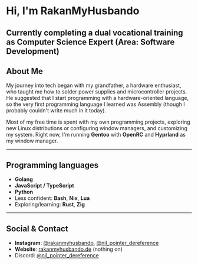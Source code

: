 # Hi, I'm RakanMyHusbando

**Currently completing a dual vocational training as Computer Science Expert (Area: Software Development)**
---

## About Me

My journey into tech began with my grandfather, a hardware enthusiast, who taught me how to solder power supplies and microcontroller projects. He suggested that I start programming with a hardware-oriented language, so the very first programming language I learned was Assembly (though I probably couldn't write much in it today).

Most of my free time is spent with my own programming projects, exploring new Linux distributions or configuring window managers, and customizing my system. Right now, I'm running **Gentoo** with **OpenRC** and **Hyprland** as my window manager.

---

## Programming languages

- **Golang** 
- **JavaScript / TypeScript**
- **Python**
- Less confident: **Bash**, **Nix**, **Lua**
- Exploring/learning: **Rust**, **Zig**

---


## Social & Contact

- **Instagram**: [@rakanmyhusbando](https://instagram.com/rakanmyhusbando), [@nil_pointer_dereference](https://instagram.com/nil_pointer_dereference)
- **Website**: [rakanmyhusbando.de](http://rakanmyhusbando.de) (nothing on)
- Discord: [@nil_pointer_dereference](https://discordapp.com/users/434009740780109824`)
